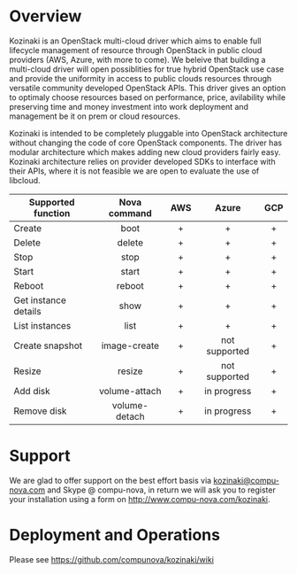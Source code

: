 # Overview


Kozinaki is an OpenStack multi-cloud driver which aims to enable full lifecycle management of resource through OpenStack in public cloud providers (AWS, Azure, with more to come). We beleive that building a multi-cloud driver will open possiblities for true hybrid OpenStack use case and provide the uniformity in access to public clouds resources through versatile community developed OpenStack APIs. This driver gives an option to optimaly choose resources based on performance, price, avilability while preserving time and money investment into work deployment and management be it on prem or cloud resources.

Kozinaki is intended to be completely pluggable into OpenStack architecture without changing the code of core OpenStack components. The driver has modular architecture which makes adding new cloud providers fairly easy. Kozinaki architecture relies on provider developed SDKs to interface with their APIs, where it is not feasible we are open to evaluate the use of libcloud.

Supported function   | Nova command  | AWS | Azure             | GCP |
-------------------- | :-----------: | :-: | :---------------: | :-: |
Create               | boot          |  +  | +                 |  +  |
Delete               | delete        |  +  | +                 |  +  |
Stop                 | stop          |  +  | +                 |  +  |
Start                | start         |  +  | +                 |  +  |
Reboot               | reboot        |  +  | +                 |  +  |
Get instance details | show          |  +  | +                 |  +  |
List instances       | list          |  +  | +                 |  +  |
Create snapshot      | image-create  |  +  | not supported     |  +  |
Resize               | resize        |  +  | not supported     |  +  |
Add disk             | volume-attach |  +  | in progress       |  +  |
Remove disk          | volume-detach |  +  | in progress       |  +  |


# Support


We are glad to offer support on the best effort basis via kozinaki@compu-nova.com and Skype @ compu-nova, in return we will ask you to register your installation using a form on http://www.compu-nova.com/kozinaki.


# Deployment and Operations

Please see https://github.com/compunova/kozinaki/wiki
